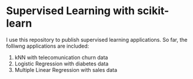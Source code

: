 # Supervised Learning with scikit-learn

I use this repository to publish supervised learning applications. So far, the folliwng applications are included:

1. kNN with telecomunication churn data
2. Logistic Regression with diabetes data
3. Multiple Linear Regression with sales data 
